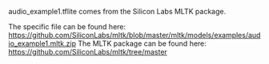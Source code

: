 audio_example1.tflite comes from the Silicon Labs MLTK package.

The specific file can be found here: https://github.com/SiliconLabs/mltk/blob/master/mltk/models/examples/audio_example1.mltk.zip
The MLTK package can be found here: https://github.com/SiliconLabs/mltk/tree/master